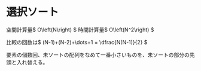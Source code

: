 # 選択ソート

空間計算量$ O\left(N\right) $
時間計算量$ O\left(N^2\right) $

比較の回数は$ (N-1)+(N-2)+\dots+1 = \dfrac{N(N-1)}{2} $

要素の個数回、未ソートの配列をなめて一番小さいものを、未ソートの部分の先頭と入れ替える。